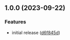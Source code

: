 ## 1.0.0 (2023-09-22)


### Features

* initial release ([d6f845d](https://github.com/abelflopes/eslint-config-tsr-pro/commit/d6f845d259d5958090c9697bcd7e54296bcac726))
